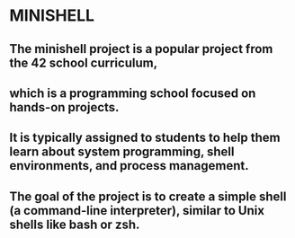 # MINISHELL
## The minishell project is a popular project from the 42 school curriculum,
## which is a programming school focused on hands-on projects.
## It is typically assigned to students to help them learn about system programming, shell environments, and process management.
## The goal of the project is to create a simple shell (a command-line interpreter), similar to Unix shells like bash or zsh.
